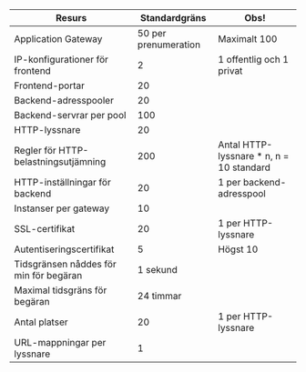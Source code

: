 | Resurs | Standardgräns | Obs! |
| --- | --- | --- |
| Application Gateway |50 per prenumeration | Maximalt 100 |
| IP-konfigurationer för frontend |2 |1 offentlig och 1 privat |
| Frontend-portar |20 | |
| Backend-adresspooler |20 | |
| Backend-servrar per pool |100 | |
| HTTP-lyssnare |20 | |
| Regler för HTTP-belastningsutjämning |200 |Antal HTTP-lyssnare * n, n = 10 standard |
| HTTP-inställningar för backend |20 |1 per backend-adresspool |
| Instanser per gateway |10 | |
| SSL-certifikat |20 |1 per HTTP-lyssnare |
| Autentiseringscertifikat |5 | Högst 10 |
| Tidsgränsen nåddes för min för begäran |1 sekund | |
| Maximal tidsgräns för begäran |24 timmar | |
| Antal platser |20 |1 per HTTP-lyssnare |
| URL-mappningar per lyssnare |1 | |

